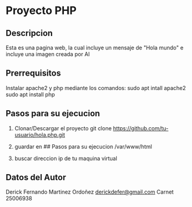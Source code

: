 # Proyecto PHP

## Descripcion
Esta es una pagina web, la cual incluye un mensaje de "Hola mundo" e incluye una imagen creada por AI

## Prerrequisitos
Instalar apache2 y php mediante los comandos:
sudo apt intall apache2
sudo apt install php

## Pasos para su ejecucion
1. Clonar/Descargar el proyecto
git clone https://github.com/tu-usuario/hola.php.git

2. guardar en ## Pasos para su ejecucion
/var/www/html
3. buscar direccion ip de tu maquina virtual

## Datos del Autor
Derick Fernando Martinez Ordoñez
derickdefer@gmail.com
Carnet 25006938
